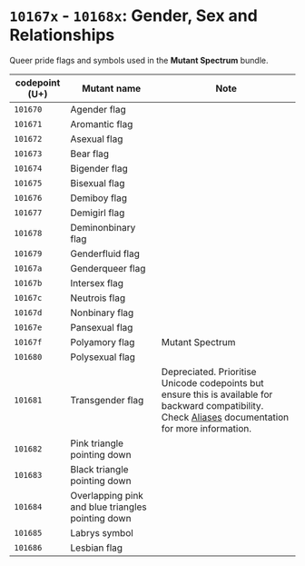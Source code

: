 # `10167x` - `10168x`: Gender, Sex and Relationships

Queer pride flags and symbols used in the **Mutant Spectrum** bundle.

| codepoint (U+) | Mutant name | Note |
| ---- | ---- | ---- |
| `101670` | Agender flag |
| `101671` | Aromantic flag |
| `101672` | Asexual flag  |
| `101673` | Bear flag |
| `101674` | Bigender flag |
| `101675` | Bisexual flag |
| `101676` | Demiboy flag |
| `101677` | Demigirl flag |
| `101678` | Deminonbinary flag |
| `101679` | Genderfluid flag |
| `10167a` | Genderqueer flag |
| `10167b` | Intersex flag |
| `10167c` | Neutrois flag |
| `10167d` | Nonbinary flag |
| `10167e` | Pansexual flag |
| `10167f` | Polyamory flag |  Mutant Spectrum |
| `101680` | Polysexual flag |
| `101681` | Transgender flag | Depreciated. Prioritise Unicode codepoints but ensure this is available for backward compatibility. Check [Aliases](/spectrum/aliases.md) documentation for more information. |
| `101682` | Pink triangle pointing down |
| `101683` | Black triangle pointing down |
| `101684` | Overlapping pink and blue triangles pointing down |
| `101685` | Labrys symbol |
| `101686` | Lesbian flag |
